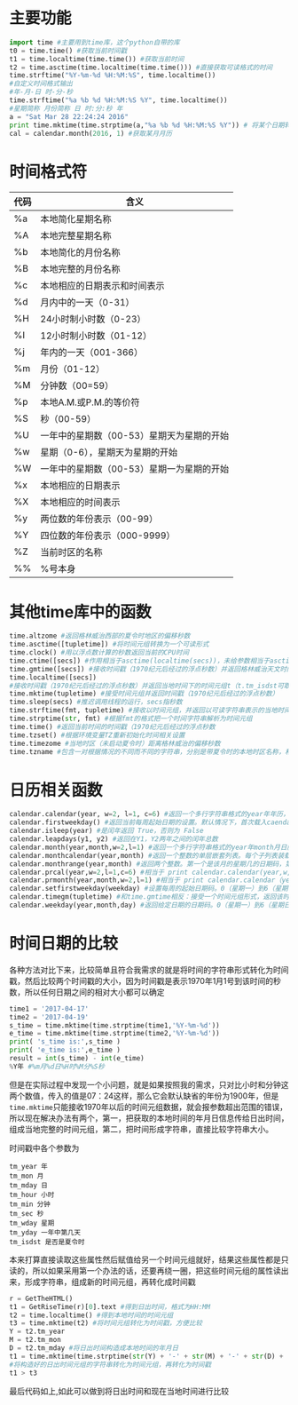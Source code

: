 
# 主要功能
```python
import time #主要用到time库，这个python自带的库
t0 = time.time() #获取当前时间戳
t1 = time.localtime(time.time()) #获取当前时间
t2 = time.asctime(time.localtime(time.time())) #直接获取可读格式的时间
time.strftime("%Y-%m-%d %H:%M:%S", time.localtime())
#自定义时间格式输出
#年-月-日 时-分-秒
time.strftime("%a %b %d %H:%M:%S %Y", time.localtime()) 
#星期简称 月份简称 日 时:分:秒 年
a = "Sat Mar 28 22:24:24 2016"
print time.mktime(time.strptime(a,"%a %b %d %H:%M:%S %Y")) # 将某个日期转化为时间戳
cal = calendar.month(2016, 1) #获取某月月历
```

# 时间格式符
代码 | 含义
---- | -----
%a | 本地简化星期名称
%A | 本地完整星期名称
%b  | 本地简化的月份名称
%B  | 本地完整的月份名称
%c  | 本地相应的日期表示和时间表示
%d |  月内中的一天（0-31）
%H |  24小时制小时数（0-23）
%I |  12小时制小时数（01-12）
%j  | 年内的一天（001-366）
%m  | 月份（01-12）
%M  | 分钟数（00=59）
%p  | 本地A.M.或P.M.的等价符
%S  | 秒（00-59）
%U  | 一年中的星期数（00-53）星期天为星期的开始
%w |  星期（0-6），星期天为星期的开始
%W |  一年中的星期数（00-53）星期一为星期的开始
%x  | 本地相应的日期表示
%X |  本地相应的时间表示
%y  | 两位数的年份表示（00-99）
%Y |  四位数的年份表示（000-9999）
%Z  | 当前时区的名称
%% |  %号本身

# 其他time库中的函数

```python
time.altzome #返回格林威治西部的夏令时地区的偏移秒数
time.asctime([tupletime]) #将时间元组转换为一个可读形式
time.clock() #用以浮点数计算的秒数返回当前的CPU时间
time.ctime([secs]) #作用相当于asctime(localtime(secs))，未给参数相当于asctime()
time.gmtime([secs]) #接收时间戳（1970纪元后经过的浮点秒数）并返回格林威治天文时间下的时间元组t
time.localtime([secs])
#接收时间戳（1970纪元后经过的浮点秒数）并返回当地时间下的时间元组t（t.tm_isdst可取0或1，取决于当地当时是不是夏令时）
time.mktime(tupletime) #接受时间元组并返回时间戳（1970纪元后经过的浮点秒数）
time.sleep(secs) #推迟调用线程的运行，secs指秒数
time.strftime(fmt, tupletime) #接收以时间元组，并返回以可读字符串表示的当地时间，格式由fmt决定
time.strptime(str, fmt) #根据fmt的格式把一个时间字符串解析为时间元组
time.time() #返回当前时间的时间戳（1970纪元后经过的浮点秒数
time.tzset() #根据环境变量TZ重新初始化时间相关设置
time.timezome #当地时区（未启动夏令时）距离格林威治的偏移秒数
time.tzname #包含一对根据情况的不同而不同的字符串，分别是带夏令时的本地时区名称，和不带的
```

# 日历相关函数

```python
calendar.calendar(year, w=2, l=1, c=6) #返回一个多行字符串格式的year年年历，3个月一行，间隔距离为c。 每日宽度间隔为w字符。每行长度为21* W+18+2* C。l是每星期行数
calendar.firstweekday() #返回当前每周起始日期的设置。默认情况下，首次载入caendar模块时返回0，即星期一
calendar.isleep(year) #是闰年返回 True，否则为 False
calendar.leapdays(y1, y2) #返回在Y1，Y2两年之间的闰年总数
calendar.month(year,month,w=2,l=1) #返回一个多行字符串格式的year年month月日历，两行标题，一周一行。每日宽度间隔为w字符。每行的长度为7* w+6。l是每星期的行数
calendar.monthcalendar(year,month) #返回一个整数的单层嵌套列表。每个子列表装载代表一个星期的整数。Year年month月外的日期都设为0;范围内的日子都由该月第几日表示，从1开始
calendar.monthrange(year,month) #返回两个整数。第一个是该月的星期几的日期码，第二个是该月的日期码。日从0（星期一）到6（星期日）;月从1到12
calendar.prcal(year,w=2,l=1,c=6) #相当于 print calendar.calendar(year,w,l,c)
calendar.prmonth(year,month,w=2,l=1) #相当于 print calendar.calendar（year，w，l，c） 
calendar.setfirstweekday(weekday) #设置每周的起始日期码。0（星期一）到6（星期日）
calendar.timegm(tupletime) #和time.gmtime相反：接受一个时间元组形式，返回该时刻的时间戳（1970纪元后经过的浮点秒数）
calendar.weekday(year,month,day) #返回给定日期的日期码。0（星期一）到6（星期日）。月份为 1（一月） 到 12（12月）
```

# 时间日期的比较
各种方法对比下来，比较简单且符合我需求的就是将时间的字符串形式转化为时间戳，然后比较两个时间戳的大小，因为时间戳是表示1970年1月1号到该时间的秒数，所以任何日期之间的相对大小都可以确定

```python
time1 = '2017-04-17'
time2 = '2017-04-19'
s_time = time.mktime(time.strptime(time1,'%Y-%m-%d'))
e_time = time.mktime(time.strptime(time2,'%Y-%m-%d'))
print( 's_time is:',s_time )
print( 'e_time is:',e_time )
result = int(s_time) - int(e_time)
%Y年 #%m月%d日%H时%M分%S秒
```
但是在实际过程中发现一个小问题，就是如果按照我的需求，只对比小时和分钟这两个数值，传入的值是07：24这样，那么它会默认缺省的年份为1900年，但是`time.mktime`只能接收1970年以后的时间元组数据，就会报参数超出范围的错误，所以现在解决办法有两个，第一，把获取的本地时间的年月日信息传给日出时间，组成当地完整的时间元组，第二，把时间形成字符串，直接比较字符串大小。

时间戳中各个参数为
```
tm_year 年
tm_mon 月
tm_mday 日
tm_hour 小时
tm_min 分钟
tm_sec 秒
tm_wday 星期
tm_yday 一年中第几天
tm_isdst 是否是夏令时
```
本来打算直接读取这些属性然后赋值给另一个时间元组就好，结果这些属性都是只读的，所以如果采用第一个办法的话，还要再绕一圈，把这些时间元组的属性读出来，形成字符串，组成新的时间元组，再转化成时间戳
```python
r = GetTheHTML()
t1 = GetRiseTime(r)[0].text #得到日出时间，格式为HH:MM
t2 = time.localtime() #得到本地时间的时间元组
t3 = time.mktime(t2) #将时间元组转化为时间戳，方便比较
Y = t2.tm_year
M = t2.tm_mon
D = t2.tm_mday #将日出时间构造成本地时间的年月日
t1 = time.mktime(time.strptime(str(Y) + '-' + str(M) + '-' + str(D) + ' ' + t1,'%Y-%m-%d %H:%M')) 
#将构造好的日出时间元组的字符串转化为时间元组，再转化为时间戳
t1 > t3
```
最后代码如上,如此可以做到将日出时间和现在当地时间进行比较